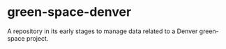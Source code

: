 # green-space-denver
A repository in its early stages to manage data related to a Denver green-space project.
